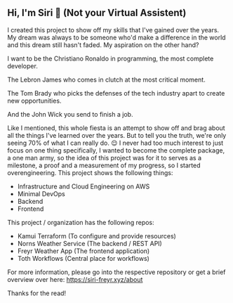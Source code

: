 ## Hi, I'm Siri 👋 (Not your Virtual Assistent)

I created this project to show off my skills that I've gained over the years. My dream was always to be someone who'd make a difference in the world and this dream still hasn't faded. 
My aspiration on the other hand? 

I want to be the Christiano Ronaldo in programming, the most complete developer. 

The Lebron James who comes in clutch at the most critical moment. 

The Tom Brady who picks the defenses of the tech industry apart to create new opportunities. 

And the John Wick you send to finish a job.

Like I mentioned, this whole fiesta is an attempt to show off and brag about all the things I've learned over the years. But to tell you the truth, we're only seeing 70% of what I can really do. 😌
I never had too much interest to just focus on one thing specifically, I wanted to become the complete package, a one man army, so the idea of this project was for it to serves as a milestone,
a proof and a measurement of my progress, so I started overengineering. This project shows the following things:

- Infrastructure and Cloud Engineering on AWS
- Minimal DevOps
- Backend
- Frontend

This project / organization has the following repos:

- Kamui Terraform (To configure and provide resources)
- Norns Weather Service (The backend / REST API)
- Freyr Weather App (The frontend application)
- Toth Workflows (Central place for workflows)

For more information, please go into the respective repository or get a brief overview over here: https://siri-freyr.xyz/about

Thanks for the read!
